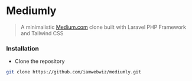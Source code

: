 # Mediumly

> A minimalistic [Medium.com](https://medium.com) clone built with Laravel PHP Framework and Tailwind CSS

### Installation

-   Clone the repository

```bash
git clone https://github.com/iamwebwiz/mediumly.git
```
